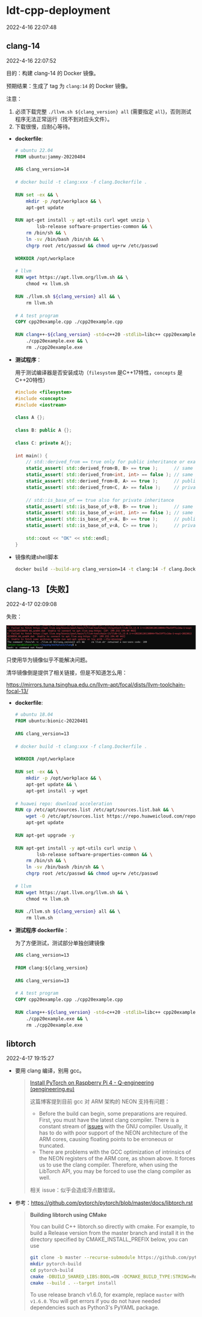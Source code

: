 # ldt-cpp-deployment

2022-4-16 22:07:48



## clang-14

2022-4-16 22:07:52

目的：构建 clang-14 的 Docker 镜像。

预期结果：生成了 tag 为 `clang:14` 的 Docker 镜像。

注意：

1. 必须下载完整  `./llvm.sh ${clang_version} all`  (需要指定 `all`)，否则测试程序无法正常运行（找不到对应头文件）。
2. 下载很慢，应耐心等待。



- **dockerfile**:

  ```dockerfile
  # ubuntu 22.04
  FROM ubuntu:jammy-20220404
  
  ARG clang_version=14
  
  # docker build -t clang:xxx -f clang.Dockerfile .
  
  RUN set -ex && \
      mkdir -p /opt/workplace && \
      apt-get update 
  
  RUN apt-get install -y apt-utils curl wget unzip \
          lsb-release software-properties-common && \
      rm /bin/sh && \
      ln -sv /bin/bash /bin/sh && \
      chgrp root /etc/passwd && chmod ug+rw /etc/passwd 
  
  WORKDIR /opt/workplace 
  
  # llvm
  RUN wget https://apt.llvm.org/llvm.sh && \ 
      chmod +x llvm.sh 
  
  RUN ./llvm.sh ${clang_version} all && \ 
      rm llvm.sh 
  
  # A test program
  COPY cpp20example.cpp ./cpp20example.cpp
  
  RUN clang++-${clang_version} -std=c++20 -stdlib=libc++ cpp20example.cpp -o cpp20example.exe && \
      ./cpp20example.exe && \ 
      rm ./cpp20example.exe 
  ```
  
- **测试程序**：

  用于测试编译器是否安装成功（`filesystem` 是C++17特性，`concepts` 是C++20特性）

  ```cpp
  #include <filesystem>
  #include <concepts>
  #include <iostream>
   
  class A {};
   
  class B: public A {};
   
  class C: private A{};
   
  int main() {
      // std::derived_from == true only for public inheritance or exact same class
      static_assert( std::derived_from<B, B> == true );      // same class: true
      static_assert( std::derived_from<int, int> == false ); // same primitive type: false
      static_assert( std::derived_from<B, A> == true );      // public inheritance: true
      static_assert( std::derived_from<C, A> == false );     // private inheritance: false
   
      // std::is_base_of == true also for private inheritance
      static_assert( std::is_base_of_v<B, B> == true );      // same class: true
      static_assert( std::is_base_of_v<int, int> == false ); // same primitive type: false
      static_assert( std::is_base_of_v<A, B> == true );      // public inheritance: true
      static_assert( std::is_base_of_v<A, C> == true );      // private inheritance: true
      
      std::cout << "OK" << std::endl;
  }
  
  ```

- 镜像构建shell脚本

  ```sh
  docker build --build-arg clang_version=14 -t clang:14 -f clang.Dockerfile .
  ```

  

## clang-13 【失败】

2022-4-17 02:09:08

失败：

![image-20220417021339604](assets/image-20220417021339604.png)

只使用华为镜像似乎不能解决问题。



清华镜像倒是提供了相关链接，但是不知道怎么用：

https://mirrors.tuna.tsinghua.edu.cn/llvm-apt/focal/dists/llvm-toolchain-focal-13/



- **dockerfile**:

  ```dockerfile
  # ubuntu 18.04
  FROM ubuntu:bionic-20220401
  
  ARG clang_version=13
  
  # docker build -t clang:xxx -f clang.Dockerfile .
  
  WORKDIR /opt/workplace 
  
  RUN set -ex && \
      mkdir -p /opt/workplace && \
      apt-get update && \ 
      apt-get install -y wget 
  
  # huawei repo: download acceleration
  RUN cp /etc/apt/sources.list /etc/apt/sources.list.bak && \
      wget -O /etc/apt/sources.list https://repo.huaweicloud.com/repository/conf/Ubuntu-Ports-bionic.list && \
      apt-get update 
  
  RUN apt-get upgrade -y
  
  RUN apt-get install -y apt-utils curl unzip \
          lsb-release software-properties-common && \
      rm /bin/sh && \
      ln -sv /bin/bash /bin/sh && \
      chgrp root /etc/passwd && chmod ug+rw /etc/passwd 
  
  # llvm
  RUN wget https://apt.llvm.org/llvm.sh && \ 
      chmod +x llvm.sh 
  
  RUN ./llvm.sh ${clang_version} all && \ 
      rm llvm.sh 
  
  
  ```

- **测试程序 dockerfile**：

  为了方便测试，测试部分单独创建镜像

  ```dockerfile
  ARG clang_version=13
  
  FROM clang:${clang_version}
  
  ARG clang_version=13
  
  # A test program
  COPY cpp20example.cpp ./cpp20example.cpp
  
  RUN clang++-${clang_version} -std=c++20 -stdlib=libc++ cpp20example.cpp -o cpp20example.exe && \
      ./cpp20example.exe && \ 
      rm ./cpp20example.exe 
  
  ```

  

## libtorch

2022-4-17 19:15:27

- 要用 clang 编译，别用 gcc。

  > [Install PyTorch on Raspberry Pi 4 - Q-engineering (qengineering.eu)](https://qengineering.eu/install-pytorch-on-raspberry-pi-4.html) 
  >
  > 这篇博客提到目前 gcc 对 ARM 架构的 NEON 支持有问题：
  >
  > - Before the build can begin, some preparations are required. First, you must have the latest clang compiler. There is a constant stream of [issues](https://github.com/pytorch/pytorch/issues/61110) with the GNU compiler. Usually, it has to do with poor support of the NEON architecture of the ARM cores, causing floating points to be erroneous or truncated.
  > - There are problems with the GCC optimization of intrinsics of the NEON registers of the ARM core, as shown above. It forces us to use the clang compiler. Therefore, when using the LibTorch API, you may be forced to use the clang compiler as well.
  >
  > 相关 issue：似乎会造成浮点数错误。

  

- 参考：https://github.com/pytorch/pytorch/blob/master/docs/libtorch.rst

  > **Building libtorch using CMake**
  >
  > You can build C++ libtorch.so directly with cmake. For example, to build a Release version from the master branch and install it in the directory specified by CMAKE_INSTALL_PREFIX below, you can use
  >
  > ```sh
  > git clone -b master --recurse-submodule https://github.com/pytorch/pytorch.git
  > mkdir pytorch-build
  > cd pytorch-build
  > cmake -DBUILD_SHARED_LIBS:BOOL=ON -DCMAKE_BUILD_TYPE:STRING=Release -DPYTHON_EXECUTABLE:PATH=`which python3` -DCMAKE_INSTALL_PREFIX:PATH=../pytorch-install ../pytorch
  > cmake --build . --target install
  > ```
  >
  > To use release branch v1.6.0, for example, replace `master` with `v1.6.0`. You will get errors if you do not have needed dependencies such as Python3's PyYAML package.


